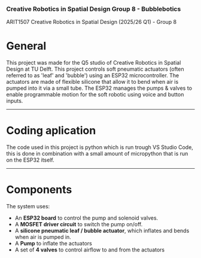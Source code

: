 ### Creative Robotics in Spatial Design   Group 8 - Bubblebotics ###
ARIT1507 Creative Robotics in Spatial Design (2025/26 Q1) - Group 8

# General
This project was made for the Q5 studio of Creative Robotics in Spatial Design at TU Delft.
This project controls soft pneumatic actuators (often referred to as 'leaf' and 'bubble') using an ESP32 microcontroller.
The actuators are made of flexible silicone that allow it to bend when air is pumped into it via a small tube.
The ESP32 manages the pumps & valves to enable programmable motion for the soft robotic using voice and button inputs.

---

# Coding aplication
The code used in this project is python which is run trough VS Studio Code, this is done in combination with a small amount of micropython that is run on the ESP32 itself.

---

# Components
The system uses:
- An **ESP32 board** to control the pump and solenoid valves.
- A **MOSFET driver circuit** to switch the pump on/off.
- A **silicone pneumatic leaf / bubble actuator**, which inflates and bends when air is pumped in.
- A **Pump** to inflate the actuators
- A set of **4 valves** to control airflow to and from the actuators



